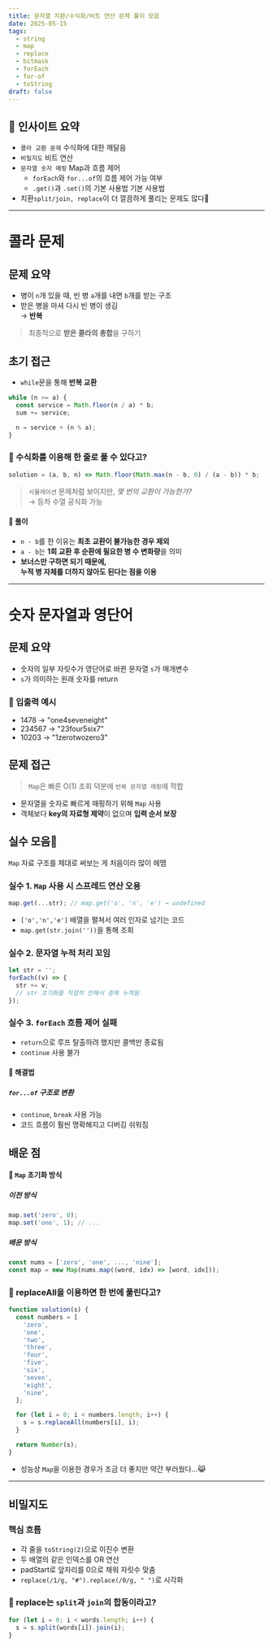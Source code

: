 ```yaml
---
title: 문자열 치환/수식화/비트 연산 문제 풀이 모음
date: 2025-05-15
tags:
  - string
  - map
  - replace
  - bitmask
  - forEach
  - for-of
  - toString
draft: false
---
```


## 📌 인사이트 요약

- `콜라 교환 문제` 수식화에 대한 깨달음
- `비밀지도` 비트 연산
- `문자열 숫자 매핑` Map과 흐름 제어
  - `forEach`와 `for...of`의 흐름 제어 가능 여부
  - `.get()`과 `.set()`의 기본 사용법 기본 사용법
- 치환`split/join, replace`이 더 깔끔하게 풀리는 문제도 많다👀

---

# 콜라 문제

## 문제 요약

- 병이 `n`개 있을 때, 빈 병 `a`개를 내면 `b`개를 받는 구조
- 받은 병을 마셔 다시 빈 병이 생김<br>→ **반복**

> 최종적으로 **받은 콜라의 총합**을 구하기

## 초기 접근

- `while`문을 통해 **반복 교환**

```javascript
while (n >= a) {
  const service = Math.floor(n / a) * b;
  sum += service;

  n = service + (n % a);
}
```

### 👀 수식화를 이용해 한 줄로 풀 수 있다고?

```javascript
solution = (a, b, n) => Math.floor(Math.max(n - b, 0) / (a - b)) * b;
```

> `시뮬레이션` 문제처럼 보이지만, _몇 번의 교환이 가능한가?_ <br>→ 등차 수열 공식화 가능

#### 📌 풀이

- `n - b`를 한 이유는 **최초 교환이 불가능한 경우 제외**
- `a - b`는 **1회 교환 후 순환에 필요한 병 수 변화량**을 의미
- **보너스만 구하면 되기 때문에, <br>누적 병 자체를 더하지 않아도 된다는 점을 이용**

---

# 숫자 문자열과 영단어

## 문제 요약

- 숫자의 일부 자릿수가 영단어로 바뀐 문자열 `s`가 매개변수
- `s`가 의미하는 원래 숫자를 return

### 📌 입출력 예시

- 1478 → "one4seveneight"
- 234567 → "23four5six7"
- 10203 → "1zerotwozero3"

## 문제 접근

> `Map`은 빠른 O(1) 조회 덕분에 `반복 문자열 매핑`에 적합

- 문자열을 숫자로 빠르게 매핑하기 위해 `Map` 사용
- 객체보다 **key의 자료형 제약**이 없으며 **입력 순서 보장**

## 실수 모음🤯

`Map` 자료 구조를 제대로 써보는 게 처음이라 많이 헤맴

### 실수 1. `Map` 사용 시 스프레드 연산 오용

```js
map.get(...str); // map.get('o', 'n', 'e') → undefined
```

- `['o','n','e']` 배열을 펼쳐서 여러 인자로 넘기는 코드
- `map.get(str.join(''))`을 통해 조회

### 실수 2. 문자열 누적 처리 꼬임

```javascript
let str = '';
forEach((v) => {
  str += v;
  // str 초기화를 적절히 안해서 중복 누적됨
});
```

### 실수 3. `forEach` 흐름 제어 실패

- `return`으로 루프 탈출하려 했지만 콜백만 종료됨
- `continue` 사용 불가

#### 📌 해결법

##### `for...of` 구조로 변환

- `continue`, `break` 사용 가능
- 코드 흐름이 훨씬 명확해지고 디버깅 쉬워짐

## 배운 점

#### 📌 `Map` 초기화 방식

##### 이전 방식

```javascript
map.set('zero', 0);
map.set('one', 1); // ...
```

##### 배운 방식

```javascript
const nums = ['zero', 'one', ..., 'nine'];
const map = new Map(nums.map((word, idx) => [word, idx]));
```

### 👀 replaceAll을 이용하면 한 번에 풀린다고?

```javascript
function solution(s) {
  const numbers = [
    'zero',
    'one',
    'two',
    'three',
    'four',
    'five',
    'six',
    'seven',
    'eight',
    'nine',
  ];

  for (let i = 0; i < numbers.length; i++) {
    s = s.replaceAll(numbers[i], i);
  }

  return Number(s);
}
```

- 성능상 `Map`을 이용한 경우가 조금 더 좋지만 약간 부러웠다...😹

---

## 비밀지도

### 핵심 흐름

- 각 줄을 `toString(2)`으로 이진수 변환
- 두 배열의 같은 인덱스를 OR 연산
- padStart로 앞자리를 0으로 채워 자릿수 맞춤
- `replace(/1/g, "#").replace(/0/g, " ")`로 시각화

### 👀 replace는 `split`과 `join`의 합동이라고?

```javascript
for (let i = 0; i < words.length; i++) {
  s = s.split(words[i]).join(i);
}
```
